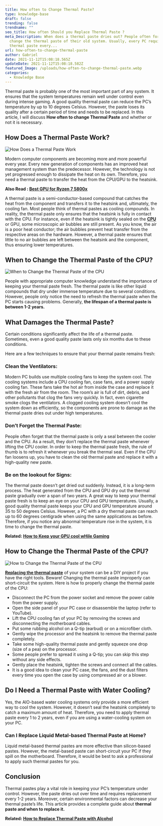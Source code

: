 ```yaml
---
title: How often to Change Thermal Paste?
type: knowledge-base
draft: false
trending: false
trendname: ""
seo_title: How often Should you Replace Thermal Paste ?
meta_Description: When does a thermal paste dries out? People often forget to
  change the thermal paste of their old system. Usually, every PC requires a new
  thermal paste every...
url: how-often-to-change-thermal-paste
author: Gabriel
date: 2021-11-12T15:08:18.565Z
updateDate: 2021-11-12T15:08:18.582Z
featured_Image: /uploads/how-often-to-change-thermal-paste.webp
categories:
  - Knowledge Base
---
```

Thermal paste is probably one of the most important part of any system. It ensures that the system temperatures remain well under control even during intense gaming. A good quality thermal paste can reduce the PC’s temperature by up to 10 degrees Celsius. However, the paste loses its quality after a certain period of time and needs to be replaced. In this article, I will discuss **How often to change Thermal Paste** and whether or not it is necessary.

## How Does a Thermal Paste Work?

![How Does a Thermal Paste Work](/uploads/how-does-a-thermal-paste-work.webp "How Does a Thermal Paste Work")

Modern computer components are becoming more and more powerful every year. Every new generation of components has an improved heat management system than the predecessor. However, the technology is not yet progressed enough to dissipate the heat on its own. Therefore, you need a thermal paste to transfer the heat from the CPU/GPU to the heatsink.

**Also Read : [Best GPU for Ryzen 7 5800x](https://gamingtechies.com/best-gpu-for-ryzen-7-5800x/)**

A thermal paste is a semi-conductor-based compound that catches the heat from the component and transfers it to the heatsink and, ultimately, the cooling fan. Most people think of thermal pastes as cooling compounds. In reality, the thermal paste only ensures that the heatsink is fully in contact with the CPU. For instance, even if the heatsink is tightly sealed on the **[CPU](https://gamingtechies.com/how-to-reduce-cpu-usage-while-gaming/)** or GPU, some microscopic air bubbles are still present. As you know, the air is a poor heat conductor; the air bubbles prevent heat transfer from the respective areas on the hardware. However, a thermal paste ensures that little to no air bubbles are left between the heatsink and the component, thus ensuring lower temperatures.

## When to Change the Thermal Paste of the CPU?

![When to Change the Thermal Paste of the CPU](/uploads/when-to-change-the-thermal-paste-of-the-cpu.webp "When to Change the Thermal Paste of the CPU")

People with appropriate computer knowledge understand the importance of keeping your thermal paste fresh. The thermal paste is like other liquid compounds that dry under immense temperature due to several conditions. However, people only notice the need to refresh the thermal paste when the PC starts causing problems. Generally, **the lifespan of a thermal paste is between 1-2 years.**

## **What Damages the Thermal Paste?**

Certain conditions significantly affect the life of a thermal paste. Sometimes, even a good quality paste lasts only six months due to these conditions.

Here are a few techniques to ensure that your thermal paste remains fresh:

### Clean the Ventilators:

Modern PC builds use multiple cooling fans to keep the system cool. The cooling systems include a CPU cooling fan, case fans, and a power supply cooling fan. These fans take the hot air from inside the case and replace it with the fresh air from the room. The room’s air is full of dirt, debris, and other pollutants that clog the fans very quickly. In fact, even cigarette smoke clogs the ventilators. A clogged cooling system doesn’t cool the system down as efficiently, so the components are prone to damage as the thermal paste dries out under high temperatures.

### Don’t Forget the Thermal Paste:

People often forget that the thermal paste is only a seal between the cooler and the CPU. As a result, they don’t replace the thermal paste whenever lifting the CPU cooler. In order to keep the thermal paste fresh, the rule of thumb is to refresh it whenever you break the thermal seal. Even if the CPU fan loosens up, you have to clean the old thermal paste and replace it with a high-quality new paste.

### Be on the lookout for Signs:

The thermal paste doesn’t get dried out suddenly. Instead, it is a long-term process. The heat generated from the CPU and GPU dry out the thermal paste gradually over a span of two years. A great way to keep your thermal paste fresh is to keep an eye on your CPU and GPU temperatures. Usually, a good quality thermal paste keeps your CPU and GPU temperature around 35 to 50 degrees Celsius. However, a PC with a dry thermal paste can reach up to 60 degrees centigrade when using the same applications as before. Therefore, if you notice any abnormal temperature rise in the system, it is time to change the thermal paste.

**Related: [How to Keep your GPU cool wHile Gaming](https://gamingtechies.com/how-to-keep-gpu-cool/)**

## How to Change the Thermal Paste of the CPU?

![How to Change the Thermal Paste of the CPU](/uploads/how-to-change-the-thermal-paste-of-the-cpu.webp "How to Change the Thermal Paste of the CPU")

**[Replacing the thermal paste](https://gamingtechies.com/how-to-remove-the-thermal-paste-with-alcohol/)** of your system can be a DIY project if you have the right tools. Beware! Changing the thermal paste improperly can short-circuit the system. Here is how to properly change the thermal paste of the CPU:

* Disconnect the PC from the power socket and remove the power cable from the power supply.
* Open the side panel of your PC case or disassemble the laptop (refer to YouTube).
* Lift the CPU cooling fan of your PC by removing the screws and disconnecting the motherboard cables.
* Put some rubbing alcohol on a Q-tip (earbud) or on a microfiber cloth.
* Gently wipe the processor and the heatsink to remove the thermal paste completely.
* Take some high-quality thermal paste and gently squeeze one drop (size of a pea) on the processor.
* Some people prefer to spread it using a Q-tip; you can skip this step without any side effects.
* Gently place the heatsink, tighten the screws and connect all the cables.
* It is a good idea to clean your PC case, the fans, and the dust filters every time you open the case by using compressed air or a blower.

## Do I Need a Thermal Paste with Water Cooling?

Yes, the AIO-based water cooling systems only provide a more efficient way to cool the system. However, it doesn’t seal the heatsink completely to catch a maximum amount of heat. Therefore, you need to apply thermal paste every 1 to 2 years, even if you are using a water-cooling system on your PC.

### Can I Replace Liquid Metal-based Thermal Paste at Home?

Liquid metal-based thermal pastes are more effective than silicon-based pastes. However, the metal-based paste can short-circuit your PC if they spill on the motherboard. Therefore, it would be best to ask a professional to apply such thermal pastes for you.

## Conclusion

Thermal pastes play a vital role in keeping your PC’s temperature under control. However, the paste dries out over time and requires replacement every 1-2 years. Moreover, certain environmental factors can decrease your thermal paste’s life. This article provides a complete guide about **thermal paste and when to replace it.**

**Related: [How to Replace Thermal Paste with Alcohol](https://gamingtechies.com/how-to-remove-the-thermal-paste-with-alcohol/)**